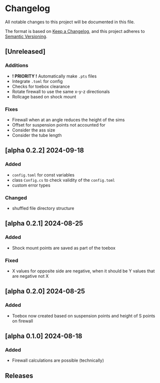 # Changelog

All notable changes to this project will be documented in this file.

The format is based on [Keep a Changelog](https://keepachangelog.com/en/1.1.0/),
and this project adheres to [Semantic Versioning](https://semver.org/spec/v2.0.0.html).

## [Unreleased]
### Additions
- **! PRIORITY !** Automatically make `.pts` files
- Integrate `.toml` for config
- Checks for toebox clearance
- Rotate firewall to use the same x-y-z directionals
- Rollcage based on shock mount
### Fixes
- Firewall when at an angle reduces the height of the sims
- Offset for suspension points not accounted for
- Consider the ass size
- Consider the tube length

## [alpha 0.2.2] 2024-09-18
### Added
- `config.toml` for const variables
- class `Config.cs` to check validity of the `config.toml`
- custom error types
### Changed
- shuffled file directory structure

## [alpha 0.2.1] 2024-08-25
### Added
- Shock mount points are saved as part of the toebox
### Fixed
- X values for opposite side are negative, when it should be Y values that are negative not X

## [alpha 0.2.0] 2024-08-25
### Added
- Toebox now created based on suspension points and height of S points on firewall

## [alpha 0.1.0] 2024-08-18
### Added
- Firewall calculations are possible (technically)

## Releases
[0.0.1]: https://github.com/shermanhlc/auto-chassis/releases/tag/v0.1.0-alpha
